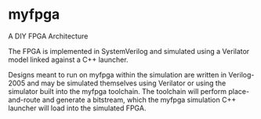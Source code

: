 
# myfpga

A DIY FPGA Architecture

The FPGA is implemented in SystemVerilog and simulated using a Verilator
model linked against a C++ launcher.

Designs meant to run on myfpga within the simulation are written in Verilog-2005
and may be simulated themselves using Verilator or using the simulator
built into the myfpga toolchain.
The toolchain will perform place-and-route and generate a bitstream,
which the myfpga simulation C++ launcher will load into the simulated FPGA.
